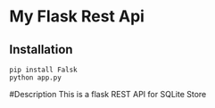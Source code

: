 # My Flask Rest Api

## Installation

```
pip install Falsk
python app.py
```
#Description
This is a flask REST API for SQLite Store
